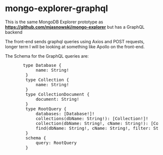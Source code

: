 # mongo-explorer-graphql

This is the same MongoDB Explorer prototype as <b>https://github.com/mjasnowski/mongo-explorer</b> but has a GraphQL backend

The front-end sends graphql queries using Axios and POST requests, longer term I will be looking at something like Apollo on the front-end.

The Schema for the GraphQL queries are:

<pre>
       type Database {
            name: String!
        }
        type Collection {
            name: String!
        }
        type CollectionDocument {
            document: String!
        }
        type RootQuery {
            databases: [Database!]!
            collections(dbName: String!): [Collection!]!
            collection(dbName: String!, cName: String!): [CollectionDocument!]!
            find(dbName: String!, cName: String!, filter: String!): [CollectionDocument!]!
        }
        schema {
            query: RootQuery
        }
        
</pre>
